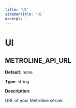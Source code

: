 ```yaml
---
title: 'UI'
sidebarTitle: 'UI'
excerpt: ''
---
```


# UI

## METROLINE\_API\_URL

**Default**: none

**Type**: string

**Description**: 

URL of your Metroline server.

